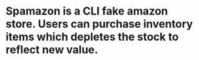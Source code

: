 # Spamazon is a CLI fake amazon store.  Users can purchase inventory items which depletes the stock to reflect new value. 
